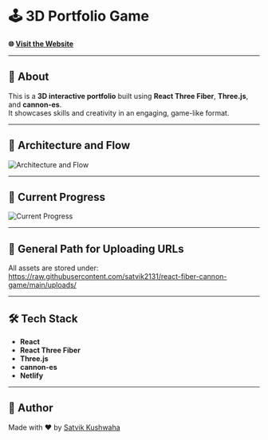 # 🕹️ 3D Portfolio Game

**🌐 [Visit the Website](https://satvik2131.netlify.app/)**

---

## 📌 About

This is a **3D interactive portfolio** built using **React Three Fiber**, **Three.js**, and **cannon-es**.  
It showcases skills and creativity in an engaging, game-like format.

---

## 🧩 Architecture and Flow

![Architecture and Flow](https://github.com/satvik2131/react-fiber-cannon-game/assets/59243339/e306532b-f92f-4462-b703-d10e4dde9a40)

---

## 🚀 Current Progress

![Current Progress](https://github.com/satvik2131/react-fiber-cannon-game/assets/59243339/07984950-f655-4959-9905-e3b958cab984)

---

## 📂 General Path for Uploading URLs

All assets are stored under:
https://raw.githubusercontent.com/satvik2131/react-fiber-cannon-game/main/uploads/


---

## 🛠️ Tech Stack

- **React**
- **React Three Fiber**
- **Three.js**
- **cannon-es**
- **Netlify**

---

## 🙌 Author

Made with ❤️ by [Satvik Kushwaha](https://github.com/satvik2131)
